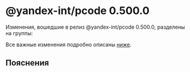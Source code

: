 # @yandex-int/pcode 0.500.0

<!-- ЧЕЛОВЕЧЕСКОЕ ВСТУПЛЕНИЕ -->

Изменения, вошедшие в релиз @yandex-int/pcode 0.500.0, разделены на группы:

Все важные изменения подробно описаны [ниже](#Пояснения).

## Пояснения

